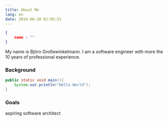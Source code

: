 ```yaml
---
title: About Me
lang: en
date: 2019-06-20 01:05:51
---
```

``` json
{
    name : ""
}
```

My name is Björn Großewinkelmann. I am a software engineer with more the 10 years of professional experience.
 

### Background

```java
public static void main(){
    System.out.println("Hello World");
}
```

### Goals
aspiring software architect
<!--stackedit_data:
eyJoaXN0b3J5IjpbLTE1NjAyNTkzNDcsMTIzNDQzOTg2NiwxNz
cyOTI5NjI3LC0xOTUxODkwMjI5XX0=
-->